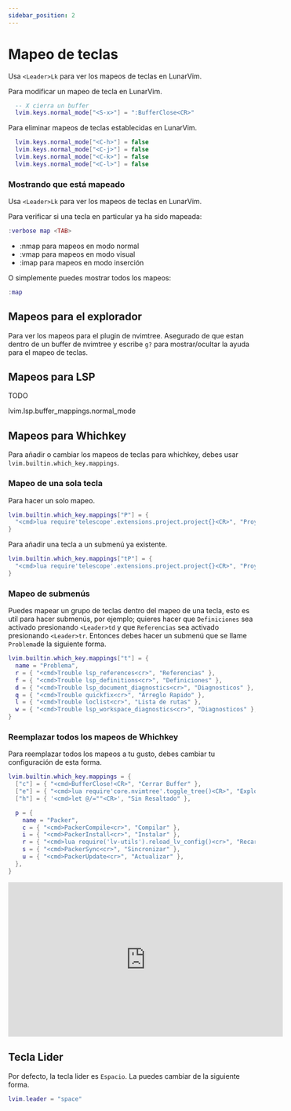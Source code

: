```yaml
---
sidebar_position: 2
---
```


# Mapeo de teclas

Usa `<Leader>Lk` para ver los mapeos de teclas en LunarVim.

Para modificar un mapeo de tecla en LunarVim.

```lua
  -- X cierra un buffer
  lvim.keys.normal_mode["<S-x>"] = ":BufferClose<CR>"
```

Para eliminar mapeos de teclas establecidas en LunarVim.

```lua
  lvim.keys.normal_mode["<C-h>"] = false
  lvim.keys.normal_mode["<C-j>"] = false
  lvim.keys.normal_mode["<C-k>"] = false
  lvim.keys.normal_mode["<C-l>"] = false
```

### Mostrando que está mapeado
Usa `<Leader>Lk` para ver los mapeos de teclas en LunarVim.

Para verificar si una tecla en particular ya ha sido mapeada:

```lua
:verbose map <TAB>
```

- :nmap para mapeos en modo normal
- :vmap para mapeos en modo visual
- :imap para mapeos en modo inserción

O simplemente puedes mostrar todos los mapeos:

```lua
:map
```

## Mapeos para el explorador

Para ver los mapeos para el plugin de nvimtree. Asegurado de que estan dentro de un buffer de nvimtree y escribe `g?` para mostrar/ocultar la ayuda para el mapeo de teclas.

## Mapeos para LSP

TODO

lvim.lsp.buffer_mappings.normal_mode

## Mapeos para Whichkey

Para añadir o cambiar los mapeos de teclas para whichkey, debes usar `lvim.builtin.which_key.mappings`.

### Mapeo de una sola tecla

Para hacer un solo mapeo.

```lua
lvim.builtin.which_key.mappings["P"] = {
  "<cmd>lua require'telescope'.extensions.project.project{}<CR>", "Proyectos"
}
```

Para añadir una tecla a un submenú ya existente.

```lua
lvim.builtin.which_key.mappings["tP"] = {
  "<cmd>lua require'telescope'.extensions.project.project{}<CR>", "Proyectos"
}
```

### Mapeo de submenús

Puedes mapear un grupo de teclas dentro del mapeo de una tecla, esto es util para hacer submenús, por ejemplo; quieres hacer que `Definiciones` sea activado presionando `<Leader>td` y que  `Referencias` sea activado presionando `<Leader>tr`. Entonces debes hacer un submenú que se llame `Problema`de la siguiente forma.

```lua
lvim.builtin.which_key.mappings["t"] = {
  name = "Problema",
  r = { "<cmd>Trouble lsp_references<cr>", "Referencias" },
  f = { "<cmd>Trouble lsp_definitions<cr>", "Definiciones" },
  d = { "<cmd>Trouble lsp_document_diagnostics<cr>", "Diagnosticos" },
  q = { "<cmd>Trouble quickfix<cr>", "Arreglo Rapido" },
  l = { "<cmd>Trouble loclist<cr>", "Lista de rutas" },
  w = { "<cmd>Trouble lsp_workspace_diagnostics<cr>", "Diagnosticos" },
}
```

### Reemplazar todos los mapeos de Whichkey

Para reemplazar todos los mapeos a tu gusto, debes cambiar tu configuración de esta forma.

```lua
lvim.builtin.which_key.mappings = {
  ["c"] = { "<cmd>BufferClose!<CR>", "Cerrar Buffer" },
  ["e"] = { "<cmd>lua require'core.nvimtree'.toggle_tree()<CR>", "Explorador" },
  ["h"] = { '<cmd>let @/=""<CR>', "Sin Resaltado" },

  p = {
    name = "Packer",
    c = { "<cmd>PackerCompile<cr>", "Compilar" },
    i = { "<cmd>PackerInstall<cr>", "Instalar" },
    r = { "<cmd>lua require('lv-utils').reload_lv_config()<cr>", "Recargar" },
    s = { "<cmd>PackerSync<cr>", "Sincronizar" },
    u = { "<cmd>PackerUpdate<cr>", "Actualizar" },
  },
}
```

<iframe width="560" height="315" src="https://www.youtube.com/embed/BdoizYjJHis" title="YouTube video player" frameborder="0" allow="accelerometer; autoplay; clipboard-write; encrypted-media; gyroscope; picture-in-picture" allowfullscreen="1"></iframe>

## Tecla Lider

Por defecto, la tecla lider es `Espacio`. La puedes cambiar de la siguiente forma.

```lua
lvim.leader = "space"
```
